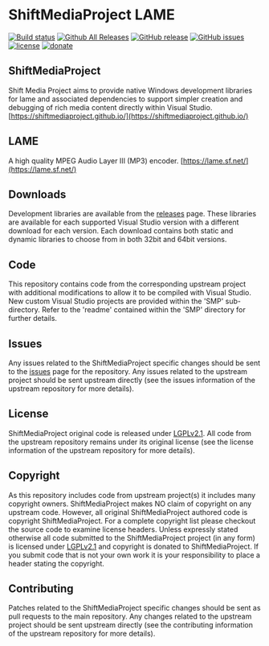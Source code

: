 ShiftMediaProject LAME
=============
[![Build status](https://ci.appveyor.com/api/projects/status/yb59gvf7s8uidvkt?svg=true)](https://ci.appveyor.com/project/Sibras/lame)
[![Github All Releases](https://img.shields.io/github/downloads/ShiftMediaProject/lame/total.svg)](https://github.com/ShiftMediaProject/lame/releases)
[![GitHub release](https://img.shields.io/github/release/ShiftMediaProject/lame.svg)](https://github.com/ShiftMediaProject/lame/releases/latest)
[![GitHub issues](https://img.shields.io/github/issues/ShiftMediaProject/lame.svg)](https://github.com/ShiftMediaProject/lame/issues)
[![license](https://img.shields.io/github/license/ShiftMediaProject/lame.svg)](https://github.com/ShiftMediaProject/lame)
[![donate](https://img.shields.io/badge/donate-link-brightgreen.svg)](https://shiftmediaproject.github.io/8-donate/)
## ShiftMediaProject

Shift Media Project aims to provide native Windows development libraries for lame and associated dependencies to support simpler creation and debugging of rich media content directly within Visual Studio. [https://shiftmediaproject.github.io/](https://shiftmediaproject.github.io/)

## LAME

A high quality MPEG Audio Layer III (MP3) encoder. [https://lame.sf.net/](https://lame.sf.net/)

## Downloads

Development libraries are available from the [releases](https://github.com/ShiftMediaProject/lame/releases) page. These libraries are available for each supported Visual Studio version with a different download for each version. Each download contains both static and dynamic libraries to choose from in both 32bit and 64bit versions.

## Code

This repository contains code from the corresponding upstream project with additional modifications to allow it to be compiled with Visual Studio. New custom Visual Studio projects are provided within the 'SMP' sub-directory. Refer to the 'readme' contained within the 'SMP' directory for further details.

## Issues

Any issues related to the ShiftMediaProject specific changes should be sent to the [issues](https://github.com/ShiftMediaProject/lame/issues) page for the repository. Any issues related to the upstream project should be sent upstream directly (see the issues information of the upstream repository for more details).

## License

ShiftMediaProject original code is released under [LGPLv2.1](https://www.gnu.org/licenses/lgpl-2.1.html). All code from the upstream repository remains under its original license (see the license information of the upstream repository for more details).

## Copyright

As this repository includes code from upstream project(s) it includes many copyright owners. ShiftMediaProject makes NO claim of copyright on any upstream code. However, all original ShiftMediaProject authored code is copyright ShiftMediaProject. For a complete copyright list please checkout the source code to examine license headers. Unless expressly stated otherwise all code submitted to the ShiftMediaProject project (in any form) is licensed under [LGPLv2.1](https://www.gnu.org/licenses/lgpl-2.1.html) and copyright is donated to ShiftMediaProject. If you submit code that is not your own work it is your responsibility to place a header stating the copyright.

## Contributing

Patches related to the ShiftMediaProject specific changes should be sent as pull requests to the main repository. Any changes related to the upstream project should be sent upstream directly (see the contributing information of the upstream repository for more details).